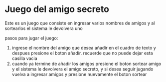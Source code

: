 <h1>Juego del amigo secreto</h1>
<p>Este es un juego que consiste en ingresar varios nombres de amigos y al sortearlos el sistema le devolvera uno</p>
<p>pasos para jugar el juego:</p>
<ol>
  <li>ingrese el nombre del amigo que desea añadir en el cuadro de texto y despues presione el boton añadir. recuerde que no puede dejar esta casilla vacia</li>
  <li>cuando ya termine de añadir los amigos presione el boton sortear amigo y el sistema le devolvera el amigo secreto, y si desea seguir jugando vuelva a ingresar amigos y presione nuevamente el boton sortear</li>
</ol>
